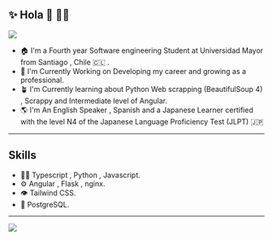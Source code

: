 ## ✨ Hola 👋 🧑‍💻 
<img  src="./Githubmd.svg">

- 🏠  I'm a Fourth year Software engineering Student at Universidad Mayor from Santiago , Chile 🇨🇱 .
- 🔭  I'm Currently Working on Developing my career and growing as a professional.
- 🪴  I'm Currently learning about Python Web scrapping (BeautifulSoup 4) , Scrappy and Intermediate level of Angular.
- 🌎  I'm An English Speaker , Spanish and a Japanese Learner certified with the level N4 of the Japanese Language Proficiency Test (JLPT) 🇯🇵 

<hr>

## Skills

* 🧑‍💻 Typescript , Python , Javascript.
* ⚙️ Angular , Flask , nginx.
* 👁 Tailwind CSS.
* 💽 PostgreSQL.

<hr>

<a href="https://twitter.com/jcotedaruma" ><img src="https://img.shields.io/twitter/follow/jcotedaruma.svg?style=social" /> </a>


